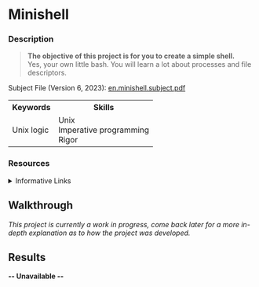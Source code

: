 # Minishell
### Description
  > **The objective of this project is for you to create a simple shell.** <br>
  Yes, your own little bash. You will learn a lot about processes and file descriptors.
  
  Subject File (Version 6, 2023): [en.minishell.subject.pdf](https://github.com/kaseypsbrice/42-Cursus/files/11587385/en.minishell.subject.pdf)
  
<table>
  <tr>
    <th>Keywords</th>
    <th>Skills</th>
    </tr>
  <tr>
    <td>Unix logic<br>
    </td>
    <td>Unix<br>
      Imperative programming<br>
      Rigor<br>
      </td>
    </tr>
  </table>
    
### Resources

  <details><summary>Informative Links</summary>
    <ul>
      <li><a href="">
        -- Unavailable --</a></li>
    </ul>
  </details>
  
## Walkthrough

*This project is currently a work in progress, come back later for a more in-depth explanation as to how the project was developed.*

## Results 

**-- Unavailable --**
